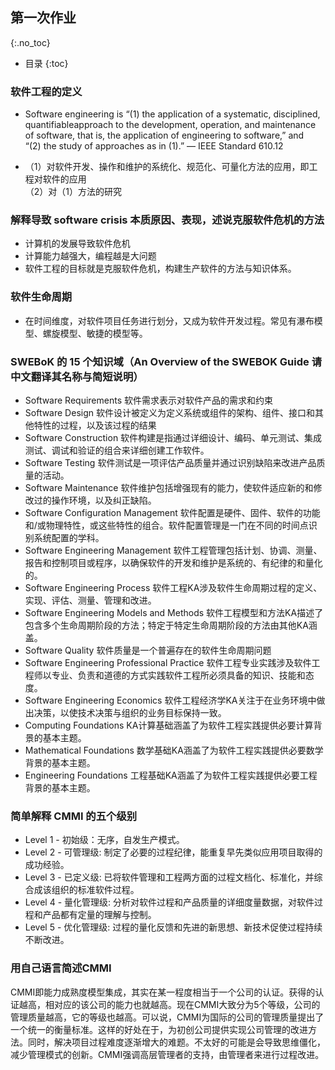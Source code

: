 ## 第一次作业
{:.no_toc}

* 目录
{:toc}
### 软件工程的定义

- Software engineering is “(1) the application of a systematic, disciplined, quantifiableapproach to the development, operation, and maintenance of software, that is, the application of engineering to software,” and   
“(2) the study of approaches as in (1).” –– IEEE Standard 610.12  

- （1）对软件开发、操作和维护的系统化、规范化、可量化方法的应用，即工程对软件的应用  
（2）对（1）方法的研究


### 解释导致 software crisis 本质原因、表现，述说克服软件危机的方法

- 计算机的发展导致软件危机
- 计算能力越强大，编程越是大问题
- 软件工程的目标就是克服软件危机，构建生产软件的方法与知识体系。

### 软件生命周期
- 在时间维度，对软件项目任务进行划分，又成为软件开发过程。常见有瀑布模型、螺旋模型、敏捷的模型等。


### SWEBoK 的 15 个知识域（An Overview of the SWEBOK Guide 请中文翻译其名称与简短说明）
- Software Requirements		软件需求表示对软件产品的需求和约束
- Software Design			软件设计被定义为定义系统或组件的架构、组件、接口和其他特性的过程，以及该过程的结果
- Software Construction		软件构建是指通过详细设计、编码、单元测试、集成测试、调试和验证的组合来详细创建工作软件。
- Software Testing			软件测试是一项评估产品质量并通过识别缺陷来改进产品质量的活动。
- Software Maintenance		软件维护包括增强现有的能力，使软件适应新的和修改过的操作环境，以及纠正缺陷。
- Software Configuration Management	软件配置是硬件、固件、软件的功能和/或物理特性，或这些特性的组合。软件配置管理是一门在不同的时间点识别系统配置的学科。
- Software Engineering Management	软件工程管理包括计划、协调、测量、报告和控制项目或程序，以确保软件的开发和维护是系统的、有纪律的和量化的。
- Software Engineering Process		软件工程KA涉及软件生命周期过程的定义、实现、评估、测量、管理和改进。
- Software Engineering Models and Methods	软件工程模型和方法KA描述了包含多个生命周期阶段的方法；特定于特定生命周期阶段的方法由其他KA涵盖。
- Software Quality						软件质量是一个普遍存在的软件生命周期问题
- Software Engineering Professional Practice	软件工程专业实践涉及软件工程师以专业、负责和道德的方式实践软件工程所必须具备的知识、技能和态度。
- Software Engineering Economics	软件工程经济学KA关注于在业务环境中做出决策，以使技术决策与组织的业务目标保持一致。
- Computing Foundations		KA计算基础涵盖了为软件工程实践提供必要计算背景的基本主题。
- Mathematical Foundations		数学基础KA涵盖了为软件工程实践提供必要数学背景的基本主题。
- Engineering Foundations		工程基础KA涵盖了为软件工程实践提供必要工程背景的基本主题。  
 
### 简单解释 CMMI 的五个级别
- Level 1 - 初始级：无序，自发生产模式。
- Level 2 - 可管理级: 制定了必要的过程纪律，能重复早先类似应用项目取得的成功经验。
- Level 3 - 已定义级: 已将软件管理和工程两方面的过程文档化、标准化，并综合成该组织的标准软件过程。
- Level 4 - 量化管理级: 分析对软件过程和产品质量的详细度量数据，对软件过程和产品都有定量的理解与控制。
- Level 5 - 优化管理级: 过程的量化反馈和先进的新思想、新技术促使过程持续不断改进。

### 用自己语言简述CMMI 
CMMI即能力成熟度模型集成，其实在某一程度相当于一个公司的认证。获得的认证越高，相对应的该公司的能力也就越高。现在CMMI大致分为5个等级，公司的管理质量越高，它的等级也越高。可以说，CMMI为国际的公司的管理质量提出了一个统一的衡量标准。这样的好处在于，为初创公司提供实现公司管理的改进方法。同时，解决项目过程难度逐渐增大的难题。不太好的可能是会导致思维僵化，减少管理模式的创新。CMMI强调高层管理者的支持，由管理者来进行过程改进。
 
 
